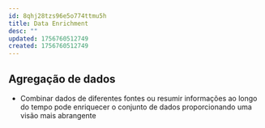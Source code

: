 ```yaml
---
id: 8qhj28tzs96e5o774ttmu5h
title: Data Enrichment
desc: ""
updated: 1756760512749
created: 1756760512749
---
```


## Agregação de dados

- Combinar dados de diferentes fontes ou resumir informações ao longo do tempo pode enriquecer o conjunto de dados proporcionando uma visão mais abrangente
